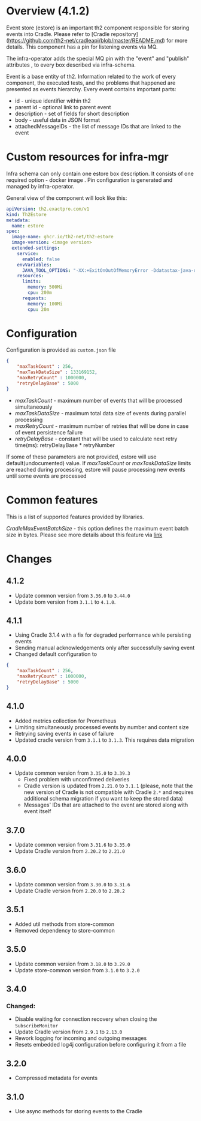 # Overview (4.1.2)

Event store (estore) is an important th2 component responsible for storing events into Cradle. Please refer to [Cradle repository] (https://github.com/th2-net/cradleapi/blob/master/README.md) for more details. This component has a pin for listening events via MQ.

The infra-operator adds the special MQ pin with the "event" and "publish" attributes , to every box described via infra-schema.

Event is a base entity of th2. Information related to the work of every component, the executed tests, and the problems that happened are presented as events hierarchy.
Every event contains important parts:
* id - unique identifier within th2
* parent id - optional link to parent event
* description - set of fields for short description
* body - useful data in JSON format
* attachedMessageIDs - the list of message IDs that are linked to the event

# Custom resources for infra-mgr

Infra schema can only contain one estore box description. It consists of one required option - docker image . Pin configuration is generated and managed by infra-operator.

General view of the component will look like this:
```yaml
apiVersion: th2.exactpro.com/v1
kind: Th2Estore
metadata:
  name: estore
spec:
  image-name: ghcr.io/th2-net/th2-estore
  image-version: <image version>
  extended-settings:
    service:
      enabled: false
    envVariables:
      JAVA_TOOL_OPTIONS: "-XX:+ExitOnOutOfMemoryError -Ddatastax-java-driver.advanced.connection.init-query-timeout=\"5000 milliseconds\""
    resources:
      limits:
        memory: 500Mi
        cpu: 200m
      requests:
        memory: 100Mi
        cpu: 20m
```

# Configuration

Configuration is provided as `custom.json` file

```json
{
    "maxTaskCount" : 256,
    "maxTaskDataSize" : 133169152,
    "maxRetryCount" : 1000000,
    "retryDelayBase" : 5000
}
```


+ _maxTaskCount_ - maximum number of events that will be processed simultaneously
+ _maxTaskDataSize_ - maximum total data size of events during parallel processing
+ _maxRetryCount_ - maximum number of retries that will be done in case of event persistence failure
+ _retryDelayBase_ - constant that will be used to calculate next retry time(ms):
retryDelayBase * retryNumber

If some of these parameters are not provided, estore will use default(undocumented) value.
If _maxTaskCount_ or _maxTaskDataSize_ limits are reached during processing, estore will pause processing new events 
until some events are processed

# Common features

This is a list of supported features provided by libraries.

_CradleMaxEventBatchSize_ - this option defines the maximum event batch size in bytes.
Please see more details about this feature via [link](https://github.com/th2-net/th2-common-j#configuration-formats)

# Changes

## 4.1.2

+ Update common version from `3.36.0` to `3.44.0`
+ Update bom version from `3.1.1` to `4.1.0`.

## 4.1.1

+ Using Cradle 3.1.4 with a fix for degraded performance while persisting events
+ Sending manual acknowledgements only after successfully saving event
+ Changed default configuration to 
```json
{
    "maxTaskCount" : 256,
    "maxRetryCount" : 1000000,
    "retryDelayBase" : 5000
}
```
## 4.1.0

+ Added metrics collection for Prometheus
+ Limiting simultaneously processed events by number and content size  
+ Retrying saving events in case of failure  
+ Updated cradle version from `3.1.1` to `3.1.3`. This requires data migration


## 4.0.0

+ Update common version from `3.35.0` to `3.39.3`
  + Fixed problem with unconfirmed deliveries 
  + Cradle version is updated from `2.21.0` to `3.1.1`
    (please, note that the new version of Cradle is not compatible with Cradle `2.*` and requires additional schema migration if you want to keep the stored data)
  + Messages' IDs that are attached to the event are stored along with event itself

## 3.7.0

+ Update common version from `3.31.6` to `3.35.0`
+ Update Cradle version from `2.20.2` to `2.21.0`

## 3.6.0

+ Update common version from `3.30.0` to `3.31.6`
+ Update Cradle version from `2.20.0` to `2.20.2`

## 3.5.1

+ Added util methods from store-common
+ Removed dependency to store-common 

## 3.5.0

+ Update common version from `3.18.0` to `3.29.0`
+ Update store-common version from `3.1.0` to `3.2.0`

## 3.4.0

### Changed:

+ Disable waiting for connection recovery when closing the `SubscribeMonitor`
+ Update Cradle version from `2.9.1` to `2.13.0`
+ Rework logging for incoming and outgoing messages
+ Resets embedded log4j configuration before configuring it from a file

## 3.2.0

+ Compressed metadata for events

## 3.1.0

+ Use async methods for storing events to the Cradle
